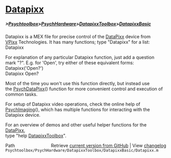 # [Datapixx](Datapixx)
##### >[Psychtoolbox](Psychtoolbox)>[PsychHardware](PsychHardware)>[DatapixxToolbox](DatapixxToolbox)>[DatapixxBasic](DatapixxBasic)

Datapixx is a MEX file for precise control of the [DataPixx](DataPixx) device from  
[VPixx](VPixx) Technologies. It has many functions; type "Datapixx" for a list:  
    Datapixx  
  
For explanation of any particular Datapixx function, just add a question  
mark "?". E.g. for 'Open', try either of these equivalent forms:  
    Datapixx('Open?')  
    Datapixx Open?  
  
Most of the time you won't use this function directly, but instead use  
the [PsychDataPixx](PsychDataPixx)() function for more convenient control and execution of  
common tasks.  
  
For setup of Datapixx video operations, check the online help of  
[PsychImaging](PsychImaging)(), which has multiple functions for interacting with the  
Datapixx device.  
  
For an overview of demos and other useful helper functions for the [DataPixx](DataPixx),  
type "help [DatapixxToolbox](DatapixxToolbox)".  
  
  




<div class="code_header" style="text-align:right;">
  <span style="float:left;">Path&nbsp;&nbsp;</span> <span class="counter">Retrieve <a href=
  "https://raw.github.com/Psychtoolbox-3/Psychtoolbox-3/beta/Psychtoolbox/PsychHardware/DatapixxToolbox/DatapixxBasic/Datapixx.m">current version from GitHub</a> | View <a href=
  "https://github.com/Psychtoolbox-3/Psychtoolbox-3/commits/beta/Psychtoolbox/PsychHardware/DatapixxToolbox/DatapixxBasic/Datapixx.m">changelog</a></span>
</div>
<div class="code">
  <code>Psychtoolbox/PsychHardware/DatapixxToolbox/DatapixxBasic/Datapixx.m</code>
</div>

